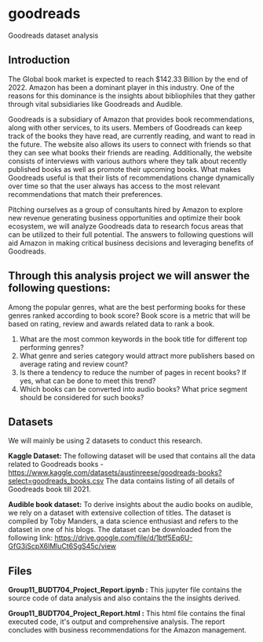 # goodreads
Goodreads dataset analysis

## Introduction
The Global book market is expected to reach $142.33 Billion by the end of 2022. Amazon has been a dominant player in this industry. One of the reasons for this dominance is the insights about bibliophiles that they gather through vital subsidiaries like Goodreads and Audible.

Goodreads is a subsidiary of Amazon that provides book recommendations, along with other services, to its users. Members of Goodreads can keep track of the books they have read, are currently reading, and want to read in the future. The website also allows its users to connect with friends so that they can see what books their friends are reading. Additionally, the website consists of interviews with various authors where they talk about recently published books as well as promote their upcoming books. What makes Goodreads useful is that their lists of recommendations change dynamically over time so that the user always has access to the most relevant recommendations that match their preferences.

Pitching ourselves as a group of consultants hired by Amazon to explore new revenue generating business opportunities and optimize their book ecosystem, we will analyze Goodreads data to research focus areas that can be utilized to their full potential. The answers to following questions will aid Amazon in making critical business decisions and leveraging benefits of Goodreads.

## Through this analysis project we will answer the following questions:
Among the popular genres, what are the best performing books for these genres ranked according to book score? Book score is a metric that will be based on rating, review and awards related data to rank a book.

1. What are the most common keywords in the book title for different top performing genres?
2. What genre and series category would attract more publishers based on average rating and review count?
3. Is there a tendency to reduce the number of pages in recent books? If yes, what can be done to meet this trend?
4. Which books can be converted into audio books? What price segment should be considered for such books?

## Datasets

We will mainly be using 2 datasets to conduct this research.

**Kaggle Dataset:**
The following dataset will be used that contains all the data related to Goodreads books - https://www.kaggle.com/datasets/austinreese/goodreads-books?select=goodreads_books.csv
The data contains listing of all details of Goodreads book till 2021.

**Audible book dataset:**
To derive insights about the audio books on audible, we rely on a dataset with extensive collection of titles. The dataset is compiled by Toby Manders, a data science enthusiast and refers to the dataset in one of his blogs. The dataset can be downloaded from the following link: https://drive.google.com/file/d/1btf5Eq6U-GfG3iScpX6lMluCt6SgS45c/view

## Files
**Group11_BUDT704_Project_Report.ipynb :** This jupyter file contains the source code of data analysis and also contains the the insights derived.

**Group11_BUDT704_Project_Report.html :** This html file contains the final executed code, it's output and comprehensive analysis. The report concludes with business recommendations for the Amazon management.
